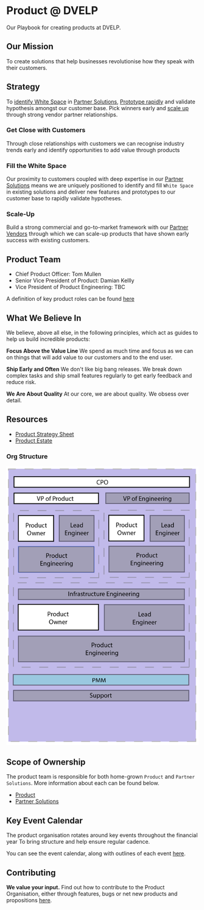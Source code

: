 # Product @ DVELP
Our Playbook for creating products at DVELP.

## Our Mission
To create solutions that help businesses revolutionise how they speak with
their customers.

## Strategy
To [identify White Space](#fill-the-white-space) in [Partner Solutions](/partner-solutions),
[Prototype rapidly](#get-close-with-customers) and validate hypothesis amongst
our customer base. Pick winners early and [scale up](#scale-up)
through strong vendor partner relationships.

### Get Close with Customers
Through close relationships with customers we can recognise industry trends early
and identify opportunities to add value through products

### Fill the White Space
Our proximity to customers coupled with deep expertise in our
[Partner Solutions](partner-solutions) means we are uniquely positioned to
identify and fill `White Space` in existing solutions and deliver new features
and prototypes to our customer base to rapidly validate hypotheses.

### Scale-Up
Build a strong commercial and go-to-market framework with our
[Partner Vendors](partner-solutions) through which we can scale-up products
that have shown early success with existing customers.

## Product Team
* Chief Product Officer: Tom Mullen
* Senior Vice President of Product: Damian Kellly
* Vice President of Product Engineering: TBC

A definition of key product roles can be found [here](roles)

## What We Believe In
We believe, above all else, in the following principles, which act as guides to
help us build incredible products:

**Focus Above the Value Line**
We spend as much time and focus as we can on things that will add value to our
customers and to the end user.

**Ship Early and Often**
We don't like big bang releases. We break down complex tasks and ship small
features regularly to get early feedback and reduce risk.

**We Are About Quality**
At our core, we are about quality. We obsess over detail.

## Resources
* [Product Strategy Sheet](https://docs.google.com/spreadsheets/d/16UzzS_aGoPzv1ThoknyqM4NJ3k09QN5M3B7DtxIKY2o)
* [Product Estate](https://docs.google.com/spreadsheets/d/1YR6lM9HXHw2rkY1h2xiqOByDMlc0-1attTKJflA7A9w)

### Org Structure
![alt text](https://raw.githubusercontent.com/DVELP/cookbook/product/assets/product-org-structure.png "DVELP Product Org")

## Scope of Ownership
The product team is responsible for both home-grown `Product` and `Partner
Solutions`. More information about each can be found below.

* [Product](product)
* [Partner Solutions](partner-solutions)

## Key Event Calendar
The product organisation rotates around key events throughout the financial year
To bring structure and help ensure regular cadence.

You can see the event calendar, along with outlines of each event
[here](key-event-calendar.md).

## Contributing
**We value your input.** Find out how to contribute to the Product
Organisation, either through features, bugs or net new products and
propositions [here](product/contributing).

